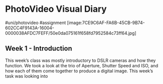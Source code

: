 # PhotoVideo Visual Diary
#uni/photovideo #assignment
[image:7CE9C6AF-FA6B-45CB-9B74-602CC4F9143A-16004-0000038AFDC7FEFF/50e0da075161f658fd7952584c73ff64.jpg]
## Week 1 - Introduction
This week’s class was mostly introductory to DSLR cameras and how they function. We took a look at the trio of Aperture, Shutter Speed and ISO, and how each of them come together to produce a digital image. This week’s task was looking into 
